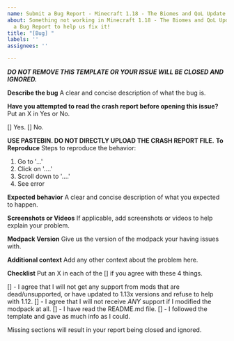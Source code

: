```yaml
---
name: Submit a Bug Report - Minecraft 1.18 - The Biomes and QoL Update
about: Something not working in Minecraft 1.18 - The Biomes and QoL Update? Create
  a Bug Report to help us fix it!
title: "[Bug] "
labels: ''
assignees: ''

---
```


***DO NOT REMOVE THIS TEMPLATE OR YOUR ISSUE WILL BE CLOSED AND IGNORED.***

**Describe the bug**
A clear and concise description of what the bug is.

**Have you attempted to read the crash report before opening this issue?**
Put an X in Yes or No.

[] Yes.
[] No.

**USE PASTEBIN. DO NOT DIRECTLY UPLOAD THE CRASH REPORT FILE.**
**To Reproduce**
Steps to reproduce the behavior:
1. Go to '...'
2. Click on '....'
3. Scroll down to '....'
4. See error

**Expected behavior**
A clear and concise description of what you expected to happen.

**Screenshots or Videos**
If applicable, add screenshots or videos to help explain your problem.

**Modpack Version**
Give us the version of the modpack your having issues with.

**Additional context**
Add any other context about the problem here.

**Checklist**
Put an X in each of the [] if you agree with these 4 things.

[] - I agree that I will not get any support from mods that are dead/unsupported, or have updated to 1.13x versions and refuse to help with 1.12.
[] - I agree that I will not receive *ANY* support if I modified the modpack at all.
[] - I have read the README.md file.
[] - I followed the template and gave as much info as I could.

Missing sections will result in your report being closed and ignored.
